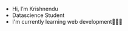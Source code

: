 - Hi, I’m Krishnendu
- Datascience Student
- I'm currently learning web development👩🏼‍💻

<!---
krishnendu-04/krishnendu-04 is a ✨ special ✨ repository because its `README.md` (this file) appears on your GitHub profile.
You can click the Preview link to take a look at your changes.
--->
